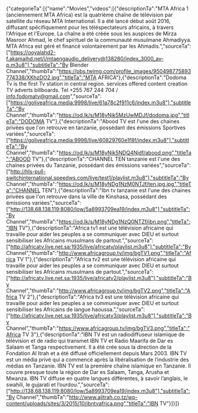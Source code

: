 {"categorieTa":[{"name":"Movies","videos":[{"descriptionTa":"MTA Africa 1 (anciennement MTA Africa) est la quatrième chaîne de télévision par satellite du réseau MTA International. Il a été lancé début août 2016, diffusant spécifiquement pour les téléspectateurs africains, à travers l'Afrique et l'Europe. La chaîne a été créée sous les auspices de Mirza Masroor Ahmad, le chef spirituel de la communauté musulmane Ahmadiyya. MTA Africa est géré et financé volontairement par les Ahmadis.","sourceTa":["https://ooyalahd2-f.akamaihd.net/i/mtaengaudio_delivery@138280/index_3000_av-p.m3u8"],"subtitleTa":"By Blender Channel","thumbTa":"https://pbs.twimg.com/profile_images/950498775893774338/XKhzDO2.jpg","titleTa":"MTA AFRICA"},{"descriptionTa":"Dodoma Tv is the first Tv station in central region. services offered content creation TV adverts billboards. Tel +255 767 244 704 / info.fodomatv@gmail.com","sourceTa":["https://goliveafrica.media:9998/live/61a78c2f911c6/index.m3u8"],"subtitleTa":"By Channel","thumbTa":"https://od.lk/s/M18yNjk5MzUwMDJf/dodoma.jpg","titleTa":"DODOMA TV"},{"descriptionTa":"Abood TV est l'une des chaines privées que l'on retrouve en tanzanie, possédant des émissions Sportives variées","sourceTa":["https://goliveafrica.media:9998/live/60829760e1f8f/index.m3u8"],"subtitleTa":"By Channel","thumbTa":"https://od.lk/s/M18yNjk5NDQ4Njdf/abood.png","titleTa":"ABOOD TV"},{"descriptionTa":"CHANNEL TEN tanzanie est l'une des chaines privées du Tanzanie, possédant des émissions variées","sourceTa":["http://hls-pull-switchinternational.speedws.com/live/test1/playlist.m3u8"],"subtitleTa":"By Channel","thumbTa":"https://od.lk/s/M18yNDg1NzM0NTJf/ten.jpg.jpg","titleTa":"CHANNEL TEN"},{"descriptionTa":"Ibn tv tanzanie est l'une des chaines privées que l'on retrouve dans la ville de Kinshasa, possédant des émissions variées","sourceTa":["http://138.68.138.119:8080/low/5a8993709ea19/index.m3u8"],"subtitleTa":"By Channel","thumbTa":"https://od.lk/s/M18yNDg1NzQ0NTZf/ibn.png","titleTa":"IBN TV"},{"descriptionTa":"Africa tv1 est une télévision africaine qui travaille pour aider les peuples a se communiquer avec DIEU et surtout sensibiliser les Africains musulmans de partout.","sourceTa":["http://africatv.live.net.sa:1935/live/africatv/playlist.m3u8"],"subtitleTa":"By Channel","thumbTa":"http://www.africagroup.tv/img/bgTV1.png","titleTa":"Africa TV 1"},{"descriptionTa":"Africa tv2 est une télévision africaine qui travaille pour aider les peuples a se communiquer avec DIEU et surtout sensibiliser les Africains musulmans de partout.","sourceTa":["http://africatv.live.net.sa:1935/live/africatv2/playlist.m3u8"],"subtitleTa":"By Channel","thumbTa":"http://www.africagroup.tv/img/bgTV2.png","titleTa":"Africa TV 2"},{"descriptionTa":"Africa tv3 est une télévision africaine qui travaille pour aider les peuples a se communiquer avec DIEU et surtout sensibiliser les Africains de langue haoussa.","sourceTa":["http://africatv.live.net.sa:1935/live/africatv3/playlist.m3u8"],"subtitleTa":"By Channel","thumbTa":"https://www.africagroup.tv/img/bgTV3.png","titleTa":"Africa TV 3"},{"descriptionTa":"IBN TV est un radiodiffuseur islamique de télévision et de radio qui transmet IBN TV et Radio Maarifa de Dar es Salaam et Tanga respectivement. Il a été crée sous la direction de la Fondation Al Itrah et a été diffusé officiellement depuis Mars 2003. IBN TV est un média privé qui a commencé après la libéralisation de l’industrie des médias en Tanzanie. IBN TV est la première chaîne islamique en Tanzanie. Il couvre presque toute la région de Dar es Salaam, Tanga, Arusha et Mwanza. IBN TV diffuse en quatre langues différentes, à savoir l’anglais, le swahili, le gujarati et l’ourdou.","sourceTa":["http://138.68.138.119:8080/low/5a8993709ea19/index.m3u8"],"subtitleTa":"By Channel","thumbTa":"http://www.alitrah.co.tz/wp-content/uploads/sites/3/2015/10/ibntvafrica.png","titleTa":"IBN TV"}]}]}
